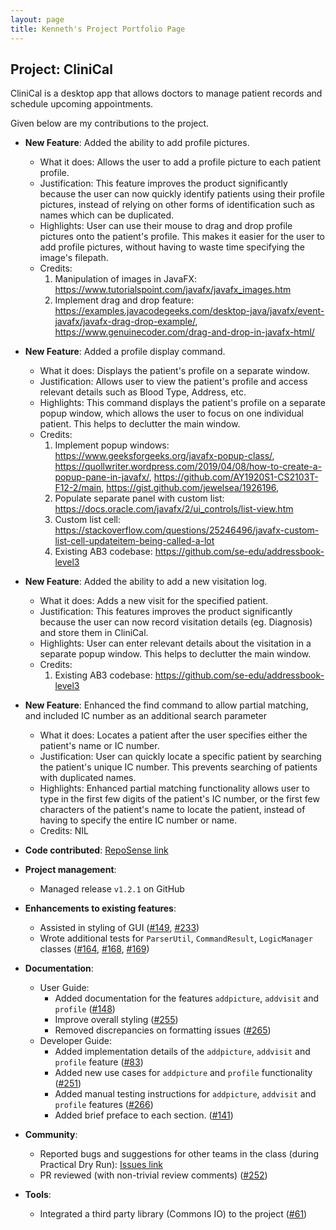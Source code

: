```yaml
---
layout: page
title: Kenneth's Project Portfolio Page
---
```


## Project: CliniCal

CliniCal is a desktop app that allows doctors to manage patient records and schedule upcoming appointments.

Given below are my contributions to the project.

* **New Feature**: Added the ability to add profile pictures.
  * What it does: Allows the user to add a profile picture to each patient profile.
  * Justification: This feature improves the product significantly because the user can now quickly identify patients using their profile pictures, instead of relying on other forms of identification
                   such as names which can be duplicated.
  * Highlights: User can use their mouse to drag and drop profile pictures onto the patient's profile. This makes it easier for the user to add profile pictures, without having
                to waste time specifying the image's filepath.
  * Credits: 
    1. Manipulation of images in JavaFX: https://www.tutorialspoint.com/javafx/javafx_images.htm
    2. Implement drag and drop feature: https://examples.javacodegeeks.com/desktop-java/javafx/event-javafx/javafx-drag-drop-example/,
       https://www.genuinecoder.com/drag-and-drop-in-javafx-html/

* **New Feature**: Added a profile display command.
  * What it does: Displays the patient's profile on a separate window.
  * Justification: Allows user to view the patient's profile and access relevant details such as Blood Type, Address, etc.
  * Highlights: This command displays the patient's profile on a separate popup window, which allows the user to focus on one individual patient. This helps
                to declutter the main window.
  * Credits: 
    1. Implement popup windows: https://www.geeksforgeeks.org/javafx-popup-class/, https://quollwriter.wordpress.com/2019/04/08/how-to-create-a-popup-pane-in-javafx/,
                          https://github.com/AY1920S1-CS2103T-F12-2/main, https://gist.github.com/jewelsea/1926196,
    2. Populate separate panel with custom list: https://docs.oracle.com/javafx/2/ui_controls/list-view.htm
    3. Custom list cell: https://stackoverflow.com/questions/25246496/javafx-custom-list-cell-updateitem-being-called-a-lot
    2. Existing AB3 codebase: https://github.com/se-edu/addressbook-level3
    
* **New Feature**: Added the ability to add a new visitation log.
  * What it does: Adds a new visit for the specified patient.
  * Justification: This features improves the product significantly because the user can now record visitation details (eg. Diagnosis) and store them in CliniCal.
  * Highlights: User can enter relevant details about the visitation in a separate popup window. This helps to declutter the main window.
  * Credits: 
    1. Existing AB3 codebase: https://github.com/se-edu/addressbook-level3
    
* **New Feature**: Enhanced the find command to allow partial matching, and included IC number as an additional search parameter
  * What it does: Locates a patient after the user specifies either the patient's name or IC number.
  * Justification: User can quickly locate a specific patient by searching the patient's unique IC number. This prevents searching of patients
                   with duplicated names.
  * Highlights: Enhanced partial matching functionality allows user to type in the first few digits of the patient's IC number, or the first few characters of the patient's name to 
                locate the patient, instead of having to specify the entire IC number or name.
  * Credits: NIL
  
* **Code contributed**: [RepoSense link](https://nus-cs2103-ay2021s1.github.io/tp-dashboard/#breakdown=true&search=afroneth)

* **Project management**:
  * Managed release `v1.2.1` on GitHub

* **Enhancements to existing features**:
  * Assisted in styling of GUI ([\#149](https://github.com/AY2021S1-CS2103T-W11-4/tp/pull/149), [\#233](https://github.com/AY2021S1-CS2103T-W11-4/tp/pull/233))
  * Wrote additional tests for `ParserUtil`, `CommandResult`, `LogicManager` classes ([\#164](https://github.com/AY2021S1-CS2103T-W11-4/tp/pull/164), [\#168](https://github.com/AY2021S1-CS2103T-W11-4/tp/pull/168), [\#169](https://github.com/AY2021S1-CS2103T-W11-4/tp/pull/169))

* **Documentation**:
  * User Guide:
    * Added documentation for the features `addpicture`, `addvisit` and `profile` ([\#148](https://github.com/AY2021S1-CS2103T-W11-4/tp/pull/148))
    * Improve overall styling ([\#255](https://github.com/AY2021S1-CS2103T-W11-4/tp/pull/255))
    * Removed discrepancies on formatting issues ([\#265](https://github.com/AY2021S1-CS2103T-W11-4/tp/pull/265))
  * Developer Guide:
    * Added implementation details of the `addpicture`, `addvisit` and `profile` feature ([\#83](https://github.com/AY2021S1-CS2103T-W11-4/tp/pull/83))
    * Added new use cases for `addpicture` and `profile` functionality ([\#251](https://github.com/AY2021S1-CS2103T-W11-4/tp/pull/251))
    * Added manual testing instructions for `addpicture`, `addvisit` and `profile` features ([\#266](https://github.com/AY2021S1-CS2103T-W11-4/tp/pull/266))
    * Added brief preface to each section. ([\#141](https://github.com/AY2021S1-CS2103T-W11-4/tp/pull/141))
    
* **Community**:
  * Reported bugs and suggestions for other teams in the class (during Practical Dry Run): [Issues link](https://github.com/afroneth/ped/issues)
  * PR reviewed (with non-trivial review comments) ([\#252](https://github.com/AY2021S1-CS2103T-W11-4/tp/pull/252))
* **Tools**:
  * Integrated a third party library (Commons IO) to the project ([\#61](https://github.com/AY2021S1-CS2103T-W11-4/tp/pull/61))
